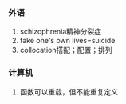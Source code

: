 ### 外语

1. schizophrenia精神分裂症
2. take one's own lives=suicide
3. collocation搭配；配置；排列


### 计算机

1. 函数可以重载，但不能重复定义
